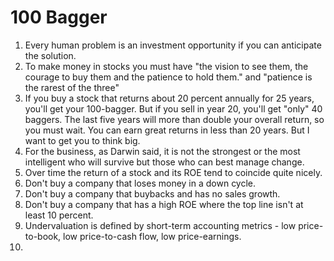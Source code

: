 # 100 Bagger

1. Every human problem is an investment opportunity if you can anticipate the solution.
2. To make money in stocks you must have "the vision to see them, the courage to buy them and the patience to hold them." and "patience is the rarest of the three"
3. If you buy a stock that returns about 20 percent annually for 25 years, you'll get your 100-bagger. But if you sell in year 20, you'll get "only" 40 baggers. The last five years will more than double your overall return, so you must wait. You can earn great returns in less than 20 years. But I want to get you to think big.
4. For the business, as Darwin said, it is not the strongest or the most intelligent who will survive but those who can best manage change.
5. Over time the return of a stock and its ROE tend to coincide quite nicely. 
6. Don't buy a company that loses money in a down cycle.
7. Don't buy a company that buybacks and has no sales growth.
8. Don't buy a company that has a high ROE where the top line isn't at least 10 percent.
9. Undervaluation is defined by short-term accounting metrics - low price-to-book, low price-to-cash flow, low price-earnings.
10. 



